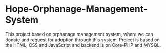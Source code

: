 # Hope-Orphanage-Management-System

This project based on orphanage management system, where we can donate and request for adoption through this system. Project is based on the HTML, CSS and JavaScript and backend is on Core-PHP and MYSQL. 
